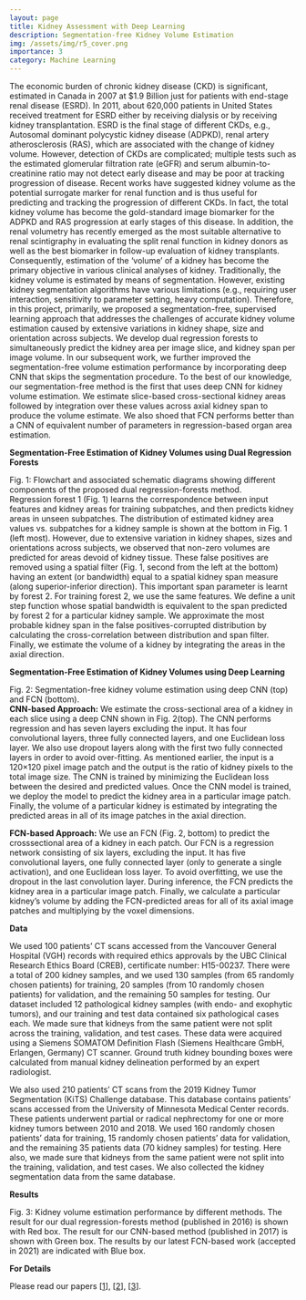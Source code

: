 ```yaml
---
layout: page
title: Kidney Assessment with Deep Learning
description: Segmentation-free Kidney Volume Estimation
img: /assets/img/r5_cover.png
importance: 3
category: Machine Learning
---
```


The economic burden of chronic kidney disease (CKD) is significant, estimated in Canada in 2007 at $1.9 Billion just for patients with end-stage renal disease (ESRD). In 2011, about 620,000 patients in United States received treatment for ESRD either by receiving dialysis or by receiving kidney transplantation. ESRD is the final stage of different CKDs, e.g., Autosomal dominant polycystic kidney disease (ADPKD), renal artery atherosclerosis (RAS), which are associated with the change of kidney volume. However, detection of CKDs are complicated; multiple tests such as the estimated glomerular filtration rate (eGFR) and serum albumin-to-creatinine ratio may not detect early disease and may be poor at tracking progression of disease. Recent works have suggested kidney volume as the potential surrogate marker for renal function and is thus useful for predicting and tracking the progression of different CKDs. In fact, the total kidney volume has become the gold-standard image biomarker for the ADPKD and RAS progression at early stages of this disease. In addition, the renal volumetry has recently emerged as the most suitable alternative to renal scintigraphy in evaluating the split renal function in kidney donors as well as the best biomarker in follow-up evaluation of kidney transplants. Consequently, estimation of the ‘volume’ of a kidney has become the primary objective in various clinical analyses of kidney. Traditionally, the kidney volume is estimated by means of segmentation. However, existing kidney segmentation algorithms have various limitations (e.g., requiring user interaction, sensitivity to parameter setting, heavy computation). Therefore, in this project, primarily, we proposed a segmentation-free, supervised learning approach that addresses the challenges of accurate kidney volume estimation caused by extensive variations in kidney shape, size and orientation across subjects. We develop dual regression forests to simultaneously predict the kidney area per image slice, and kidney span per image volume. In our subsequent work, we further improved the segmentation-free volume estimation performance by incorporating deep CNN that skips the segmentation procedure. To the best of our knowledge, our segmentation-free method is the first that uses deep CNN for
kidney volume estimation. We estimate slice-based cross-sectional kidney areas followed by integration over these values across axial kidney span to produce the volume estimate. We also shoed that FCN performs better than a CNN of equivalent number of parameters in regression-based organ area estimation. 

<strong>Segmentation-Free Estimation of Kidney Volumes using Dual Regression Forests</strong>

<div class="row">
    <div class="col-sm mt-3 mt-md-0">
        <img class="img-fluid rounded z-depth-1" src="{{ '/assets/img/r5_fig1.png' | relative_url }}" alt="" title="example image"/>
    </div>
</div>
<div class="caption">
    Fig. 1: Flowchart and associated schematic diagrams showing different components of the proposed dual regression-forests method.
</div>
Regression forest 1 (Fig. 1) learns the correspondence between input features and kidney areas for training subpatches, and then predicts kidney areas in unseen subpatches. The distribution of estimated kidney area values vs. subpatches for a kidney sample is shown at the bottom in Fig. 1 (left most). However, due to extensive variation in kidney shapes, sizes and orientations across subjects, we observed that non-zero volumes are predicted for areas devoid of kidney tissue. These false positives are removed using a spatial filter (Fig. 1, second from the left at the bottom) having an extent (or bandwidth) equal to a spatial kidney span measure (along superior-inferior direction). This important span parameter is learnt by forest 2. For training forest 2, we use the same features. We define a unit step function whose spatial bandwidth is equivalent to the span predicted by forest 2 for a particular kidney sample. We approximate the most probable kidney span in the false positives-corrupted distribution by calculating the cross-correlation between distribution and span filter. Finally, we estimate the volume of a kidney by integrating the areas in the axial direction.


<strong>Segmentation-Free Estimation of Kidney Volumes using Deep Learning</strong>

<div class="row">
    <div class="col-sm mt-3 mt-md-0">
        <img class="img-fluid rounded z-depth-1" src="{{ '/assets/img/r5_fig2.png' | relative_url }}" alt="" title="example image"/>
    </div>
</div>
<div class="caption">
    Fig. 2: Segmentation-free kidney volume estimation using deep CNN (top) and FCN (bottom).
</div>
<b>CNN-based Approach:</b> We estimate the cross-sectional area of a kidney in each slice using a deep CNN shown in Fig. 2(top). The CNN performs regression and has seven layers excluding the input. It has four convolutional layers, three fully connected layers, and one Euclidean loss layer. We also use dropout layers along with the first two fully connected layers in order to avoid over-fitting. As mentioned earlier, the input is a 120×120 pixel image patch and the output is the ratio of kidney pixels to the total image size. The CNN is trained by minimizing the Euclidean loss between the desired and predicted values. Once the CNN model is trained, we deploy the model to predict the kidney area in a particular image patch. Finally, the volume of a particular kidney is estimated by integrating the predicted areas in all of its image patches in the axial direction.

<b>FCN-based Approach:</b> We use an FCN (Fig. 2, bottom) to predict the crosssectional area of a kidney in each patch. Our FCN is a regression network consisting of six layers, excluding the input. It has five convolutional layers, one fully connected layer (only to generate a single activation), and one Euclidean loss layer. To avoid overfitting, we use the dropout in the last convolution layer. During inference, the FCN predicts the kidney area in a particular image patch. Finally, we calculate a particular kidney’s volume by adding the FCN-predicted areas for all of its axial image patches and multiplying by the voxel dimensions.

<strong>Data</strong>

We used 100 patients’ CT scans accessed from the Vancouver General Hospital (VGH) records with required ethics approvals by the UBC Clinical Research Ethics Board (CREB), certificate number: H15-00237. There were a total of 200 kidney samples, and we used 130 samples (from 65 randomly chosen patients) for training, 20 samples (from 10 randomly chosen patients) for validation, and the remaining 50 samples for testing. Our dataset included 12 pathological
kidney samples (with endo- and exophytic tumors), and our training and test data contained six pathological cases each. We made sure that kidneys from the same patient were not split across the training, validation, and test cases. These data were acquired using a Siemens SOMATOM Definition Flash
(Siemens Healthcare GmbH, Erlangen, Germany) CT scanner. Ground truth kidney bounding boxes were calculated from manual kidney delineation performed by an expert radiologist.

We also used 210 patients’ CT scans from the 2019 Kidney Tumor Segmentation (KiTS) Challenge database. This database contains patients’ scans accessed from the University of Minnesota Medical Center records. These patients underwent partial or radical nephrectomy for one or more kidney tumors between 2010 and 2018. We used 160 randomly chosen patients’ data for training, 15 randomly chosen patients’ data for validation, and the remaining 35 patients data (70 kidney samples) for testing. Here also, we made sure that kidneys from the same patient were not split into the training, validation, and test cases. We also collected the kidney segmentation data from the same database.

<strong>Results</strong>

<div class="row">
    <div class="col-sm mt-3 mt-md-0">
        <img class="img-fluid rounded z-depth-1" src="{{ '/assets/img/r5_fig3.png' | relative_url }}" alt="" title="example image"/>
    </div>
</div>
<div class="caption">
    Fig. 3: Kidney volume estimation performance by different methods. The result for our dual regression-forests method (published in 2016) is shown with Red box. The result for our CNN-based method (published in 2017) is shown with Green box. The results by our latest FCN-based work (accepted in 2021) are indicated with Blue box.
</div>

<strong>For Details</strong>

Please read our papers [[1](https://ieeexplore.ieee.org/abstract/document/9358223?casa_token=rxZNi4GaP-YAAAAA:vlaAvOf6J1pKBT9goM4k0cCgPyJQ9NgOg_SSzt4iAFwHINOSelv-LsPXU44-XYmkME_wsI8)], [[2](https://link.springer.com/chapter/10.1007/978-3-319-66179-7_70)], [[3](https://link.springer.com/chapter/10.1007/978-3-319-47157-0_19)].
